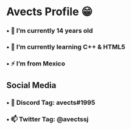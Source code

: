 # Avects Profile 😁

### • 🔭 I’m currently 14 years old
### • 🌱 I’m currently learning C++ & HTML5
### • ⚡ I’m from Mexico

## Social Media

### • 👯 Discord Tag: avects#1995
### • 📫 Twitter Tag: @avectssj
